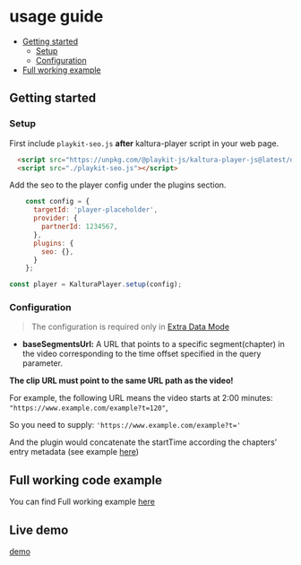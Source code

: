 # usage guide

- [Getting started](#getting-started)
    - [Setup](#setup)
    - [Configuration](#configuration)
- [Full working example](https://github.com/kaltura/playkit-js-seo/tree/master/demo)

## Getting started

### Setup

First include `playkit-seo.js` **after** kaltura-player script in your web page.

```html
  <script src="https://unpkg.com/@playkit-js/kaltura-player-js@latest/dist/kaltura-ovp-player.js"></script>
  <script src="./playkit-seo.js"></script>
```

Add the seo to the player config under the plugins section.

```js
    const config = {
      targetId: 'player-placeholder',
      provider: {
        partnerId: 1234567,
      },
      plugins: {
        seo: {},
      }
    };

const player = KalturaPlayer.setup(config);
```

### Configuration

> The configuration is required only in [Extra Data Mode](https://github.com/kaltura/playkit-js-seo/blob/master/README.md#extra-data-mode)

- **baseSegmentsUrl:**  A URL that points to a specific segment(chapter) in the video corresponding to the time offset specified in the query parameter.

**The clip URL must point to the same URL path as the video!**

For example, the following URL means the video starts at 2:00 minutes: `"https://www.example.com/example?t=120"`,

So you need to supply: `'https://www.example.com/example?t='`

And the plugin would concatenate the startTime according the chapters' entry metadata (see example [here](https://github.com/kaltura/playkit-js-seo/blob/master/demo/canary/index.html#L29))

## Full working code example

You can find Full working example [here](https://github.com/kaltura/playkit-js-seo/tree/master/demo/canary/)

## Live demo

[demo](https://kaltura.github.io/playkit-js-seo/demo/canary/index.html)